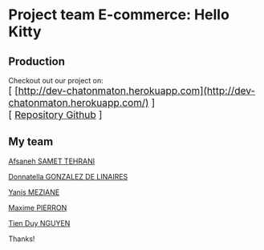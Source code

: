 # Project team E-commerce: Hello Kitty

## Production

Checkout out our project on: 
<br>
<span style="font-size: 1.2rem"> [ [http://dev-chatonmaton.herokuapp.com](http://dev-chatonmaton.herokuapp.com/) ] <span><br>
<span style="font-size: 1.2rem">  [ [Repository Github](https://github.com/tienduy-nguyen/chatonmaton) ] <span>

## My team


[Afsaneh SAMET TEHRANI](https://github.com/afsanehs)

[Donnatella GONZALEZ DE LINAIRES](https://github.com/donatellalnrs)

[Yanis MEZIANE](https://github.com/Meyanis95)

[Maxime PIERRON](https://github.com/MaximePierron)

[Tien Duy NGUYEN](https://github.com/tienduy-nguyen)

Thanks!
